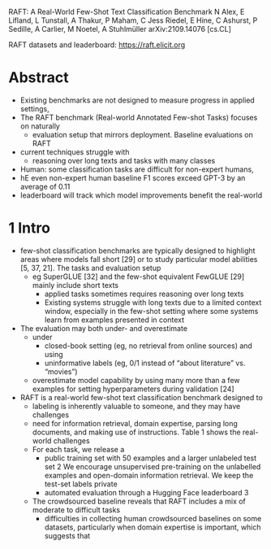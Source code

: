 RAFT: A Real-World Few-Shot Text Classification Benchmark
N Alex, E Lifland, L Tunstall, A Thakur, P Maham, C Jess Riedel, E Hine,
  C Ashurst, P Sedille, A Carlier, M Noetel, A Stuhlmüller
arXiv:2109.14076 [cs.CL]

RAFT datasets and leaderboard: https://raft.elicit.org
# Abstract

* Existing benchmarks are not designed to measure progress in applied settings,
* The RAFT benchmark (Real-world Annotated Few-shot Tasks) focuses on naturally
  * evaluation setup that mirrors deployment.  Baseline evaluations on RAFT
* current techniques struggle with
  * reasoning over long texts and tasks with many classes
* Human: some classification tasks are difficult for non-expert humans,
* hE even non-expert human baseline F1 scores exceed GPT-3 by an average of
  0.11
* leaderboard will track which model improvements benefit the real-world

# 1 Intro

* few-shot classification benchmarks are typically designed to
  highlight areas where models fall short [29] or to
  study particular model abilities [5, 37, 21]. The tasks and evaluation setup
  * eg SuperGLUE [32] and the few-shot equivalent FewGLUE [29]
    mainly include short texts
    * applied tasks sometimes requires reasoning over long texts
    * Existing systems struggle with long texts due to a limited context window,
      especially in the few-shot setting where some systems learn from examples
      presented in context
* The evaluation may both under- and overestimate
  * under
    * closed-book setting (eg, no retrieval from online sources) and using
    * uninformative labels (eg, 0/1 instead of “about literature” vs. “movies”)
  * overestimate model capability by using
    many more than a few examples for setting hyperparameters during validation
    [24]
* RAFT is a real-world few-shot text classification benchmark designed to
  * labeling is inherently valuable to someone, and they may have challenges
  * need for information retrieval, domain expertise, parsing long documents,
    and making use of instructions. Table 1 shows the real-world challenges
  * For each task, we release a
    * public training set with 50 examples and a larger unlabeled test set 2 
      We encourage unsupervised pre-training on the unlabelled examples and
      open-domain information retrieval. We keep the test-set labels private
    * automated evaluation through a Hugging Face leaderboard 3 
  * The crowdsourced baseline reveals that RAFT includes a mix of moderate to
    difficult tasks
    * difficulties in collecting human crowdsourced baselines on some datasets,
      particularly when domain expertise is important, which suggests that
